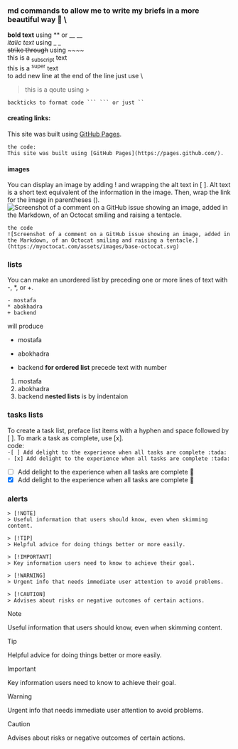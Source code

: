 ### md commands to allow me to write my briefs in a more beautiful way 💚 \

**bold text** using ** or __ __ \
_italic text_ using _ _ \
~~strike through~~ using ~~~~ \
this is a <sub>subscript</sub> text \
this is a <sup>super</sup> text \
to add new line at the end of the line just use \\ 
> this is a qoute using >

```
backticks to format code ``` ``` or just `` 
```
#### creating links: 
This site was built using [GitHub Pages](https://pages.github.com/).
```
the code:
This site was built using [GitHub Pages](https://pages.github.com/).
```
#### images
You can display an image by adding ! and wrapping the alt text in [ ]. Alt text is a short text equivalent of the information in the image. Then, wrap the link for the image in parentheses ().
![Screenshot of a comment on a GitHub issue showing an image, added in the Markdown, of an Octocat smiling and raising a tentacle.](https://myoctocat.com/assets/images/base-octocat.svg)
```
the code
![Screenshot of a comment on a GitHub issue showing an image, added in the Markdown, of an Octocat smiling and raising a tentacle.](https://myoctocat.com/assets/images/base-octocat.svg)
```
### lists
You can make an unordered list by preceding one or more lines of text with -, *, or +.
```
- mostafa
* abokhadra
+ backend
```
will produce
- mostafa
* abokhadra
+ backend
**for ordered list** precede text with number
1. mostafa
2. abokhadra
3. backend
**nested lists** is by indentaion
### tasks lists
To create a task list, preface list items with a hyphen and space followed by [ ]. To mark a task as complete, use [x]. \
code:\
`-[ ] Add delight to the experience when all tasks are complete :tada:`
`- [x] Add delight to the experience when all tasks are complete :tada:`
- [ ] Add delight to the experience when all tasks are complete :tada:
- [x] Add delight to the experience when all tasks are complete :tada:
### alerts
```
> [!NOTE]
> Useful information that users should know, even when skimming content.

> [!TIP]
> Helpful advice for doing things better or more easily.

> [!IMPORTANT]
> Key information users need to know to achieve their goal.

> [!WARNING]
> Urgent info that needs immediate user attention to avoid problems.

> [!CAUTION]
> Advises about risks or negative outcomes of certain actions.
```
> [!NOTE]
> Useful information that users should know, even when skimming content.

> [!TIP]
> Helpful advice for doing things better or more easily.

> [!IMPORTANT]
> Key information users need to know to achieve their goal.

> [!WARNING]
> Urgent info that needs immediate user attention to avoid problems.

> [!CAUTION]
> Advises about risks or negative outcomes of certain actions.
